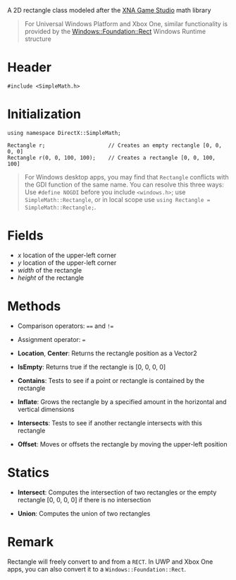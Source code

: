 A 2D rectangle class modeled after the [XNA Game Studio](https://msdn.microsoft.com/en-us/library/microsoft.xna.framework.rectangle.aspx) math library

> For Universal Windows Platform and Xbox One, similar functionality is provided by the [Windows::Foundation::Rect](https://msdn.microsoft.com/en-us/library/windows/apps/windows.foundation.rect.aspx) Windows Runtime structure

# Header

    #include <SimpleMath.h>

# Initialization

    using namespace DirectX::SimpleMath;

    Rectangle r;                    // Creates an empty rectangle [0, 0, 0, 0]
    Rectangle r(0, 0, 100, 100);    // Creates a rectangle [0, 0, 100, 100]

> For Windows desktop apps, you may find that ``Rectangle`` conflicts with the GDI function of the same name. You can resolve this three ways: Use ``#define NOGDI`` before you include ``<windows.h>``; use ``SimpleMath::Rectangle``, or in local scope use ``using Rectangle = SimpleMath::Rectangle;``.

# Fields
* *x* location of the upper-left corner
* *y* location of the upper-left corner
* *width* of the rectangle
* *height* of the rectangle

# Methods
* Comparison operators: ``==`` and ``!=``
* Assignment operator: ``=``

* **Location**, **Center**: Returns the rectangle position as a Vector2

* **IsEmpty**: Returns true if the rectangle is [0, 0, 0, 0]

* **Contains**: Tests to see if a point or rectangle is contained by the rectangle

* **Inflate**: Grows the rectangle by a specified amount in the horizontal and vertical dimensions

* **Intersects**: Tests to see if another rectangle intersects with this rectangle

* **Offset**: Moves or offsets the rectangle by moving the upper-left position

# Statics
* **Intersect**: Computes the intersection of two rectangles or the empty rectangle [0, 0, 0, 0] if there is no intersection

* **Union**: Computes the union of two rectangles

# Remark
Rectangle will freely convert to and from a ``RECT``. In UWP and Xbox One apps, you can also convert it to a ``Windows::Foundation::Rect``.